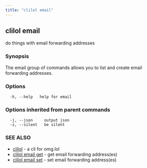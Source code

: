```yaml
---
title: "clilol email"
---
```

## clilol email

do things with email forwarding addresses

### Synopsis

The email group of commands allows you to list and create
email forwarding addresses.

### Options

```
  -h, --help   help for email
```

### Options inherited from parent commands

```
  -j, --json     output json
  -s, --silent   be silent
```

### SEE ALSO

* [clilol](clilol.md)	 - a cli for omg.lol
* [clilol email get](clilol_email_get.md)	 - get email forwarding address(es)
* [clilol email set](clilol_email_set.md)	 - set email forwarding address(es)

